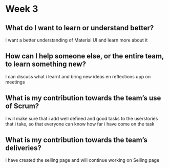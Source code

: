 # Week 3

## What do I want to learn or understand better?
I want a better understanding of Material UI and learn more about it
## How can I help someone else, or the entire team, to learn something new?
I can discuss what i learnt and bring new ideas en reflections upp on meetings
## What is my contribution towards the team’s use of Scrum?
I will make sure that i add well defined and good tasks to the userstories that i take, so that everyone can know how far i have come on the task
## What is my contribution towards the team’s deliveries?
I have created the selling page and will continue working on Selling page
